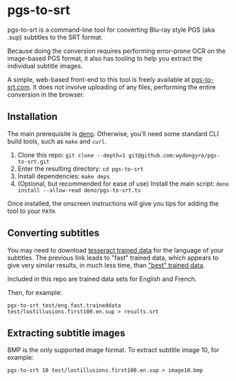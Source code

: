 # pgs-to-srt

pgs-to-srt is a command-line tool for converting Blu-ray style PGS (aka .sup) subtitles to the SRT
format.

Because doing the conversion requires performing error-prone OCR on the image-based PGS format, it
also has tooling to help you extract the individual subtitle images.

A simple, web-based front-end to this tool is freely available
at [pgs-to-srt.com](https://pgs-to-srt.com). It does not involve uploading of any files, performing
the entire conversion in the browser.

## Installation

The main prerequisite is [deno](https://deno.land). Otherwise, you'll need some standard CLI build
tools, such as `make` and `curl`.

1. Clone this repo: `git clone --depth=1 git@github.com:wydengyre/pgs-to-srt.git`
2. Enter the resulting directory: `cd pgs-to-srt`
3. Install dependencies: `make deps`
4. (Optional, but recommended for ease of use) Install the main
   script: `deno install --allow-read deno/pgs-to-srt.ts`

Once installed, the onscreen instructions will give you tips for adding the tool to your `PATH`.

## Converting subtitles

You may need to download [tesseract trained data](https://github.com/wydengyre/tessdata_fast) for
the language of your subtitles. The previous link leads to "fast" trained data, which appears to
give very similar results, in much less time,
than ["best" trained data](https://github.com/wydengyre/tessdata_best).

Included in this repo are trained data sets for English and French.

Then, for example:

`pgs-to-srt test/eng.fast.traineddata test/lostillusions.first100.en.sup > results.srt`

## Extracting subtitle images

BMP is the only supported image format. To extract subtitle image 10, for example:

`pgs-to-srt 10 test/lostillusions.first100.en.sup > image10.bmp`
